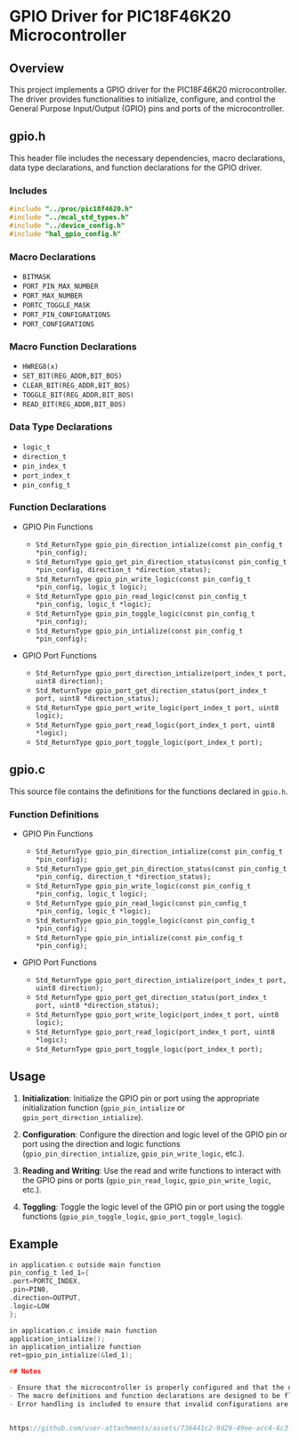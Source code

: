 # GPIO Driver for PIC18F46K20 Microcontroller

## Overview

This project implements a GPIO driver for the PIC18F46K20 microcontroller. The driver provides functionalities to initialize, configure, and control the General Purpose Input/Output (GPIO) pins and ports of the microcontroller.

## gpio.h

This header file includes the necessary dependencies, macro declarations, data type declarations, and function declarations for the GPIO driver.

### Includes

```c
#include "../proc/pic18f4620.h"
#include "../mcal_std_types.h"
#include "../device_config.h"
#include "hal_gpio_config.h"
```

### Macro Declarations

- `BITMASK`
- `PORT_PIN_MAX_NUMBER`
- `PORT_MAX_NUMBER`
- `PORTC_TOGGLE_MASK`
- `PORT_PIN_CONFIGRATIONS`
- `PORT_CONFIGRATIONS`

### Macro Function Declarations

- `HWREG8(x)`
- `SET_BIT(REG_ADDR,BIT_BOS)`
- `CLEAR_BIT(REG_ADDR,BIT_BOS)`
- `TOGGLE_BIT(REG_ADDR,BIT_BOS)`
- `READ_BIT(REG_ADDR,BIT_BOS)`

### Data Type Declarations

- `logic_t`
- `direction_t`
- `pin_index_t`
- `port_index_t`
- `pin_config_t`

### Function Declarations

- GPIO Pin Functions
  - `Std_ReturnType gpio_pin_direction_intialize(const pin_config_t *pin_config);`
  - `Std_ReturnType gpio_get_pin_direction_status(const pin_config_t *pin_config, direction_t *direction_status);`
  - `Std_ReturnType gpio_pin_write_logic(const pin_config_t *pin_config, logic_t logic);`
  - `Std_ReturnType gpio_pin_read_logic(const pin_config_t *pin_config, logic_t *logic);`
  - `Std_ReturnType gpio_pin_toggle_logic(const pin_config_t *pin_config);`
  - `Std_ReturnType gpio_pin_intialize(const pin_config_t *pin_config);`

- GPIO Port Functions
  - `Std_ReturnType gpio_port_direction_intialize(port_index_t port, uint8 direction);`
  - `Std_ReturnType gpio_port_get_direction_status(port_index_t port, uint8 *direction_status);`
  - `Std_ReturnType gpio_port_write_logic(port_index_t port, uint8 logic);`
  - `Std_ReturnType gpio_port_read_logic(port_index_t port, uint8 *logic);`
  - `Std_ReturnType gpio_port_toggle_logic(port_index_t port);`

## gpio.c

This source file contains the definitions for the functions declared in `gpio.h`.

### Function Definitions

- GPIO Pin Functions
  - `Std_ReturnType gpio_pin_direction_intialize(const pin_config_t *pin_config);`
  - `Std_ReturnType gpio_get_pin_direction_status(const pin_config_t *pin_config, direction_t *direction_status);`
  - `Std_ReturnType gpio_pin_write_logic(const pin_config_t *pin_config, logic_t logic);`
  - `Std_ReturnType gpio_pin_read_logic(const pin_config_t *pin_config, logic_t *logic);`
  - `Std_ReturnType gpio_pin_toggle_logic(const pin_config_t *pin_config);`
  - `Std_ReturnType gpio_pin_intialize(const pin_config_t *pin_config);`

- GPIO Port Functions
  - `Std_ReturnType gpio_port_direction_intialize(port_index_t port, uint8 direction);`
  - `Std_ReturnType gpio_port_get_direction_status(port_index_t port, uint8 *direction_status);`
  - `Std_ReturnType gpio_port_write_logic(port_index_t port, uint8 logic);`
  - `Std_ReturnType gpio_port_read_logic(port_index_t port, uint8 *logic);`
  - `Std_ReturnType gpio_port_toggle_logic(port_index_t port);`

## Usage

1. **Initialization**:
   Initialize the GPIO pin or port using the appropriate initialization function (`gpio_pin_intialize` or `gpio_port_direction_intialize`).

2. **Configuration**:
   Configure the direction and logic level of the GPIO pin or port using the direction and logic functions (`gpio_pin_direction_intialize`, `gpio_pin_write_logic`, etc.).

3. **Reading and Writing**:
   Use the read and write functions to interact with the GPIO pins or ports (`gpio_pin_read_logic`, `gpio_pin_write_logic`, etc.).

4. **Toggling**:
   Toggle the logic level of the GPIO pin or port using the toggle functions (`gpio_pin_toggle_logic`, `gpio_port_toggle_logic`).

## Example

```c
in application.c outside main function
pin_config_t led_1={
.port=PORTC_INDEX,
.pin=PIN0,
.direction=OUTPUT,
.logic=LOW
};

in application.c inside main function
application_intialize();
in application_intialize function
ret=gpio_pin_intialize(&led_1);

## Notes

- Ensure that the microcontroller is properly configured and that the necessary headers and libraries are included.
- The macro definitions and function declarations are designed to be flexible and easy to use.
- Error handling is included to ensure that invalid configurations are caught and handled appropriately.


https://github.com/user-attachments/assets/736441c2-9d29-49ee-acc4-6c3fd275d2b7






